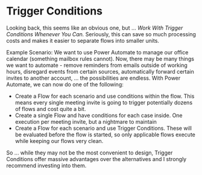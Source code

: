 ﻿# Trigger Conditions

Looking back, this seems like an obvious one, but ... _Work With Trigger Conditions Whenever You Can._
Seriously, this can save so much processing costs and makes it easier to separate flows into smaller units.

Example Scenario:
We want to use Power Automate to manage our office calendar (something mailbox rules cannot).
Now, there may be many things we want to automate - remove reminders from emails outside of working hours, disregard events from certain sources, automatically forward certain invites to another account, ... the possibilities are endless.
With Power Automate, we can now do one of the following:

+ Create a Flow for each scenario and use conditions within the flow. This means every single meeting invite is going to trigger potentially dozens of flows and cost quite a bit.
+ Create a single Flow and have conditions for each case inside. One execution per meeting invite, but a nightmare to maintain
+ Create a Flow for each scenario and use Trigger Conditions. These will be evaluated before the flow is started, so only applicable flows execute while keeping our flows very clean.

So ... while they may not be the most convenient to design, Trigger Conditions offer massive advantages over the alternatives and I strongly recommend investing into them.
